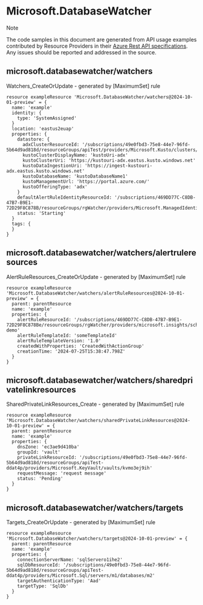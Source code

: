 # Microsoft.DatabaseWatcher
  
> [!NOTE]
> The code samples in this document are generated from API usage examples contributed by Resource Providers in their [Azure Rest API specifications](https://github.com/Azure/azure-rest-api-specs). Any issues should be reported and addressed in the source.


## microsoft.databasewatcher/watchers

Watchers_CreateOrUpdate - generated by [MaximumSet] rule
```bicep
resource exampleResource 'Microsoft.DatabaseWatcher/watchers@2024-10-01-preview' = {
  name: 'example'
  identity: {
    type: 'SystemAssigned'
  }
  location: 'eastus2euap'
  properties: {
    datastore: {
      adxClusterResourceId: '/subscriptions/49e0fbd3-75e8-44e7-96fd-5b64d9ad818d/resourceGroups/apiTest/providers/Microsoft.Kusto/clusters/apiTestKusto'
      kustoClusterDisplayName: 'kustoUri-adx'
      kustoClusterUri: 'https://kustouri-adx.eastus.kusto.windows.net'
      kustoDataIngestionUri: 'https://ingest-kustouri-adx.eastus.kusto.windows.net'
      kustoDatabaseName: 'kustoDatabaseName1'
      kustoManagementUrl: 'https://portal.azure.com/'
      kustoOfferingType: 'adx'
    }
    defaultAlertRuleIdentityResourceId: '/subscriptions/469DD77C-C8DB-47B7-B9E1-72D29F8C878B/resourceGroups/rgWatcher/providers/Microsoft.ManagedIdentity/userAssignedIdentities/3pmtest'
    status: 'Starting'
  }
  tags: {
  }
}
```

## microsoft.databasewatcher/watchers/alertruleresources

AlertRuleResources_CreateOrUpdate - generated by [MaximumSet] rule
```bicep
resource exampleResource 'Microsoft.DatabaseWatcher/watchers/alertRuleResources@2024-10-01-preview' = {
  parent: parentResource 
  name: 'example'
  properties: {
    alertRuleResourceId: '/subscriptions/469DD77C-C8DB-47B7-B9E1-72D29F8C878Be/resourceGroups/rgWatcher/providers/microsoft.insights/scheduledqueryrules/alerts-demo'
    alertRuleTemplateId: 'someTemplateId'
    alertRuleTemplateVersion: '1.0'
    createdWithProperties: 'CreatedWithActionGroup'
    creationTime: '2024-07-25T15:38:47.798Z'
  }
}
```

## microsoft.databasewatcher/watchers/sharedprivatelinkresources

SharedPrivateLinkResources_Create - generated by [MaximumSet] rule
```bicep
resource exampleResource 'Microsoft.DatabaseWatcher/watchers/sharedPrivateLinkResources@2024-10-01-preview' = {
  parent: parentResource 
  name: 'example'
  properties: {
    dnsZone: 'ec3ae9d410ba'
    groupId: 'vault'
    privateLinkResourceId: '/subscriptions/49e0fbd3-75e8-44e7-96fd-5b64d9ad818d/resourceGroups/apiTest-ddat4p/providers/Microsoft.KeyVault/vaults/kvmo3ej9ih'
    requestMessage: 'request message'
    status: 'Pending'
  }
}
```

## microsoft.databasewatcher/watchers/targets

Targets_CreateOrUpdate - generated by [MaximumSet] rule
```bicep
resource exampleResource 'Microsoft.DatabaseWatcher/watchers/targets@2024-10-01-preview' = {
  parent: parentResource 
  name: 'example'
  properties: {
    connectionServerName: 'sqlServero1ihe2'
    sqlDbResourceId: '/subscriptions/49e0fbd3-75e8-44e7-96fd-5b64d9ad818d/resourceGroups/apiTest-ddat4p/providers/Microsoft.Sql/servers/m1/databases/m2'
    targetAuthenticationType: 'Aad'
    targetType: 'SqlDb'
  }
}
```
